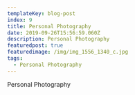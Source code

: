 ```yaml
---
templateKey: blog-post
index: 9
title: Personal Photography
date: 2019-09-26T15:56:59.060Z
description: Personal Photography
featuredpost: true
featuredimage: /img/img_1556_1340_c.jpg
tags:
  - Personal Photography
---
```

Personal Photography
